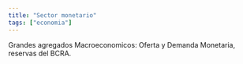 ```yaml
---
title: "Sector monetario"
tags: ["economia"]
---
```

Grandes agregados Macroeconomicos: Oferta y Demanda Monetaria, reservas del BCRA.